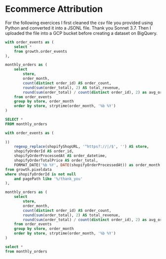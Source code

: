 # Ecommerce Attribution
For the following exercices I first cleaned the csv file you provided using Python and converted it into a JSONL file. Thank you Sonnet 3.7. Then I uploaded the file into a GCP bucket before creating a dataset on BigQuery.

```sql monthly_orders
with order_events as (
    select *
    from growth.order_events
),

monthly_orders as (
    select
        store,
        order_month,
        count(distinct order_id) AS order_count,
        round(sum(order_total), 2) AS total_revenue,
        round(sum(order_total) / count(distinct order_id), 2) as avg_order_value
    from order_events
    group by store, order_month 
    order by store, strptime(order_month, '%b %Y')
)

SELECT *
FROM monthly_orders
```

```sql 
with order_events as (
    
))
    regexp_replace(shopifyShopURL, '^https?://|/$', '') AS store,
    shopifyOrderId AS order_id,
    shopifyOrderProcessedAt AS order_datetime,
    shopifyOrderTotalPrice AS order_total,
    FORMAT_DATE('%b %Y', DATE(shopifyOrderProcessedAt)) as order_month
from growth.pixeldata
where shopifyOrderId is not null
    and pagePath like '%/thank_you'
),

monthly_orders as (
    select
        store,
        order_month,
        count(distinct order_id) AS order_count,
        round(sum(order_total), 2) AS total_revenue,
        round(sum(order_total) / count(distinct order_id), 2) as avg_order_value
    from order_events
    group by store, order_month 
    order by store, strptime(order_month, '%b %Y')
)

select *
from monthly_orders
```

<BarChart 
    data={monthly_orders} 
    x=order_month 
    y=total_revenue
    y2=avg_order_value
    y2SeriesType=line
/>